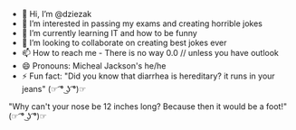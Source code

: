 - 👋 Hi, I’m @dziezak
- 👀 I’m interested in passing my exams and creating horrible jokes
- 🌱 I’m currently learning IT and how to be funny 
- 💞️ I’m looking to collaborate on creating best jokes ever 
- 📫 How to reach me - There is no way 0.0 // unless you have outlook
- 😄 Pronouns: Micheal Jackson's he/he
- ⚡ Fun fact: 
"Did you know that diarrhea is hereditary?
it runs in your jeans" (☞ ͡° ͜ʖ ͡°)☞

"Why can't your nose be 12 inches long?
Because then it would be a foot!" (☞ ͡° ͜ʖ ͡°)☞

<!---
dziezak/dziezak is a ✨ special ✨ repository because its `README.md` (this file) appears on your GitHub profile.
You can click the Preview link to take a look at your changes.
--->

